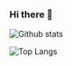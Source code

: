 ### Hi there 👋

<!-- ![](https://komarev.com/ghpvc/?username=Ishaan-11&color=green) -->
![Github stats](https://github-readme-stats.vercel.app/api?username=Ishaan-11&count_private=true&show_icons=true&theme=buefy)

![Top Langs](https://github-readme-stats.vercel.app/api/top-langs/?username=Ishaan-11&exclude_repo=Sign-e&layout=compact&theme=buefy)




<!--
**Ishaan-11/Ishaan-11** is a ✨ _special_ ✨ repository because its `README.md` (this file) appears on your GitHub profile.

Here are some ideas to get you started:

- 🔭 I’m currently working on ...
- 🌱 I’m currently learning ...
- 👯 I’m looking to collaborate on ...
- 🤔 I’m looking for help with ...
- 💬 Ask me about ...
- 📫 How to reach me: ...
- 😄 Pronouns: ...
- ⚡ Fun fact: ...
-->
